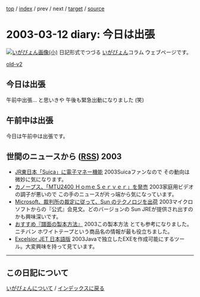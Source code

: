 [top](https://igapyon.github.io/diary/) 
 / [index](https://igapyon.github.io/diary/2003/index.html) 
 / prev 
 / next 
 / [target](https://igapyon.github.io/diary/2003/ig030312.html) 
 / [source](https://github.com/igapyon/diary/blob/gh-pages/2003/ig030312.html.src.md) 

2003-03-12 diary: 今日は出張
=====================================================================================================
[![いがぴょん画像(小)](https://igapyon.github.io/diary/images/iga200306s.jpg "いがぴょん")](https://igapyon.github.io/diary/memo/memoigapyon.html) 日記形式でつづる [いがぴょん](https://igapyon.github.io/diary/memo/memoigapyon.html)コラム ウェブページです。

[old-v2](ig030312-orig.html)

## 今日は出張

午前中出張… と思いきや 午後も緊急出動になりました (笑)


## 午前中は出張

今日は午前中は出張です。

## 世間のニュースから ([RSS](ig030312-news.xml)) 2003

* [JR東日本「Suica」に電子マネー機能](http://www.zdnet.co.jp/news/0303/04/njbt_07.html)  2003Suicaファンなので その動向は微妙に気になります。
* [カノープス、「MTU2400 ＨｏｍｅＳｅｒｖｅｒ」を発売](http://www.zdnet.co.jp/broadband/0303/04/lp08.html)  2003家庭用ビデオの調子が悪いので この手のニュースが片っ端から気になっています。
* [Microsoft、裁判所の裁定に従って、Sun のテクノロジを出荷](http://www.microsoft.com/japan/windowsxp/pro/evaluation/news/jre.asp)  2003マイクロソフトからの『公式』会見文。どのバージョンの Sun JREが提供され出すのかも興味深いです。
* [おすすめ『譜面の製本方法』](http://homepage1.nifty.com/nco/binding/binding.html)  2003この製本方法 とても参考になりました。ニチバン ホワイトテープという商品名の情報が最も役立ちました。
* [Excelsior JET 日本語版](http://www.xlsoft.com/jp/products/jet/)  2003Javaで独立したEXEを作成可能にするツール。大変興味を持って見ています。


----------------------------------------------------------------------------------------------------

## この日記について
[いがぴょんについて](https://igapyon.github.io/diary/memo/memoigapyon.html) / [インデックスに戻る](https://igapyon.github.io/diary/idxall.html)
